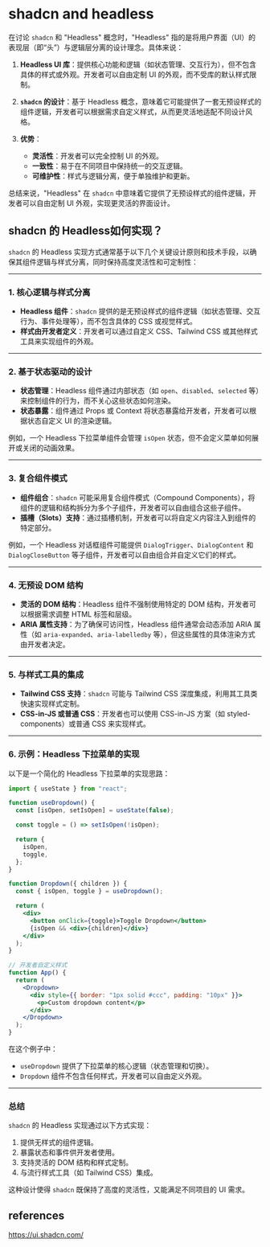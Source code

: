 # shadcn and headless
在讨论 `shadcn` 和 "Headless" 概念时，"Headless" 指的是将用户界面（UI）的表现层（即“头”）与逻辑层分离的设计理念。具体来说：

1. **Headless UI 库**：提供核心功能和逻辑（如状态管理、交互行为），但不包含具体的样式或外观。开发者可以自由定制 UI 的外观，而不受库的默认样式限制。

2. **`shadcn` 的设计**：基于 Headless 概念，意味着它可能提供了一套无预设样式的组件逻辑，开发者可以根据需求自定义样式，从而更灵活地适配不同设计风格。

3. **优势**：
   - **灵活性**：开发者可以完全控制 UI 的外观。
   - **一致性**：易于在不同项目中保持统一的交互逻辑。
   - **可维护性**：样式与逻辑分离，便于单独维护和更新。

总结来说，"Headless" 在 `shadcn` 中意味着它提供了无预设样式的组件逻辑，开发者可以自由定制 UI 外观，实现更灵活的界面设计。

## shadcn 的 Headless如何实现？
`shadcn` 的 Headless 实现方式通常基于以下几个关键设计原则和技术手段，以确保其组件逻辑与样式分离，同时保持高度灵活性和可定制性：

---

### 1. **核心逻辑与样式分离**
   - **Headless 组件**：`shadcn` 提供的是无预设样式的组件逻辑（如状态管理、交互行为、事件处理等），而不包含具体的 CSS 或视觉样式。
   - **样式由开发者定义**：开发者可以通过自定义 CSS、Tailwind CSS 或其他样式工具来实现组件的外观。

---

### 2. **基于状态驱动的设计**
   - **状态管理**：Headless 组件通过内部状态（如 `open`、`disabled`、`selected` 等）来控制组件的行为，而不关心这些状态如何渲染。
   - **状态暴露**：组件通过 Props 或 Context 将状态暴露给开发者，开发者可以根据状态自定义 UI 的渲染逻辑。

   例如，一个 Headless 下拉菜单组件会管理 `isOpen` 状态，但不会定义菜单如何展开或关闭的动画效果。

---

### 3. **复合组件模式**
   - **组件组合**：`shadcn` 可能采用复合组件模式（Compound Components），将组件的逻辑和结构拆分为多个子组件，开发者可以自由组合这些子组件。
   - **插槽（Slots）支持**：通过插槽机制，开发者可以将自定义内容注入到组件的特定部分。

   例如，一个 Headless 对话框组件可能提供 `DialogTrigger`、`DialogContent` 和 `DialogCloseButton` 等子组件，开发者可以自由组合并自定义它们的样式。

---

### 4. **无预设 DOM 结构**
   - **灵活的 DOM 结构**：Headless 组件不强制使用特定的 DOM 结构，开发者可以根据需求调整 HTML 标签和层级。
   - **ARIA 属性支持**：为了确保可访问性，Headless 组件通常会动态添加 ARIA 属性（如 `aria-expanded`、`aria-labelledby` 等），但这些属性的具体渲染方式由开发者决定。

---

### 5. **与样式工具的集成**
   - **Tailwind CSS 支持**：`shadcn` 可能与 Tailwind CSS 深度集成，利用其工具类快速实现样式定制。
   - **CSS-in-JS 或普通 CSS**：开发者也可以使用 CSS-in-JS 方案（如 styled-components）或普通 CSS 来实现样式。

---

### 6. **示例：Headless 下拉菜单的实现**
以下是一个简化的 Headless 下拉菜单的实现思路：

```jsx
import { useState } from "react";

function useDropdown() {
  const [isOpen, setIsOpen] = useState(false);

  const toggle = () => setIsOpen(!isOpen);

  return {
    isOpen,
    toggle,
  };
}

function Dropdown({ children }) {
  const { isOpen, toggle } = useDropdown();

  return (
    <div>
      <button onClick={toggle}>Toggle Dropdown</button>
      {isOpen && <div>{children}</div>}
    </div>
  );
}

// 开发者自定义样式
function App() {
  return (
    <Dropdown>
      <div style={{ border: "1px solid #ccc", padding: "10px" }}>
        <p>Custom dropdown content</p>
      </div>
    </Dropdown>
  );
}
```

在这个例子中：
- `useDropdown` 提供了下拉菜单的核心逻辑（状态管理和切换）。
- `Dropdown` 组件不包含任何样式，开发者可以自由定义外观。

---

### 总结
`shadcn` 的 Headless 实现通过以下方式实现：
1. 提供无样式的组件逻辑。
2. 暴露状态和事件供开发者使用。
3. 支持灵活的 DOM 结构和样式定制。
4. 与流行样式工具（如 Tailwind CSS）集成。

这种设计使得 `shadcn` 既保持了高度的灵活性，又能满足不同项目的 UI 需求。


## references
https://ui.shadcn.com/